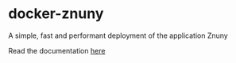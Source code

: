 # docker-znuny

A simple, fast and performant deployment of the application Znuny

Read the documentation [here](https://docker-znuny.aosc-portal.com/)
